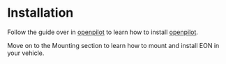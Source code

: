# Installation

Follow the guide over in [openpilot](../../software/openpilot/) to learn how to install [openpilot](../../software/openpilot/).

Move on to the Mounting section to learn how to mount and install EON in your vehicle.

